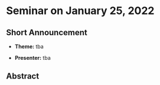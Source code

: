 # Seminar on January 25, 2022

## Short Announcement

* __Theme:__ tba

* __Presenter:__ tba

## Abstract

